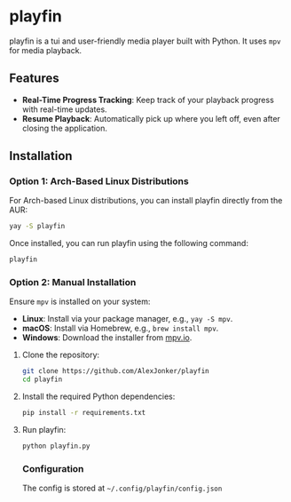 # playfin

playfin is a tui and user-friendly media player built with Python. It uses `mpv` for media playback.

## Features

- **Real-Time Progress Tracking**: Keep track of your playback progress with real-time updates.
- **Resume Playback**: Automatically pick up where you left off, even after closing the application.

## Installation

### Option 1: Arch-Based Linux Distributions

For Arch-based Linux distributions, you can install playfin directly from the AUR:
```bash
yay -S playfin
```

Once installed, you can run playfin using the following command:
```bash
playfin
```

### Option 2: Manual Installation

Ensure `mpv` is installed on your system:

- **Linux**: Install via your package manager, e.g., `yay -S mpv`.
- **macOS**: Install via Homebrew, e.g., `brew install mpv`.
- **Windows**: Download the installer from [mpv.io](https://mpv.io/installation/).

1. Clone the repository:
    ```bash
    git clone https://github.com/AlexJonker/playfin
    cd playfin
    ```

2. Install the required Python dependencies:
    ```bash
    pip install -r requirements.txt
    ```

3. Run playfin:
    ```bash
    python playfin.py
    ```

    ### Configuration

    The config is stored at `~/.config/playfin/config.json`